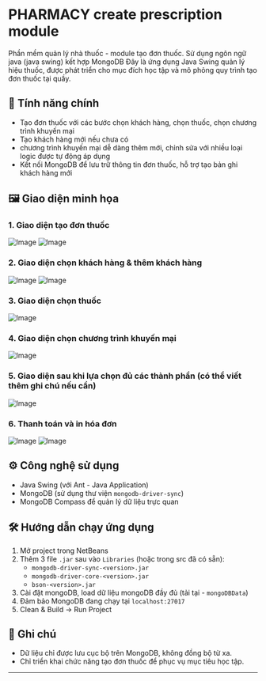 # PHARMACY create prescription module 
Phần mềm quản lý nhà thuốc - module tạo đơn thuốc. Sử dụng ngôn ngữ java (java swing) kết hợp MongoDB
Đây là ứng dụng Java Swing quản lý hiệu thuốc, được phát triển cho mục đích học tập và mô phỏng quy trình tạo đơn thuốc tại quầy.

## 💊 Tính năng chính

- Tạo đơn thuốc với các bước chọn khách hàng, chọn thuốc, chọn chương trình khuyến mại
- Tạo khách hàng mới nếu chưa có
- chương trình khuyến mại dễ dàng thêm mới, chỉnh sửa với nhiều loại logic được tự động áp dụng
- Kết nối MongoDB để lưu trữ thông tin đơn thuốc, hỗ trợ tạo bản ghi khách hàng mới

## 🖼️ Giao diện minh họa

### 1. Giao diện tạo đơn thuốc
![Image](https://github.com/user-attachments/assets/fdd7ffc4-d02f-427a-a0a2-069c2efc7034)
![Image](https://github.com/user-attachments/assets/4b44d55b-9115-4bab-a47d-b83e8c6f61ab)

### 2. Giao diện chọn khách hàng & thêm khách hàng
![Image](https://github.com/user-attachments/assets/be8b66c4-c896-4ba1-b072-b53a2da6ae76)
![Image](https://github.com/user-attachments/assets/bfc57743-6d2a-49b6-a97e-c896176228fc)

### 3. Giao diện chọn thuốc
![Image](https://github.com/user-attachments/assets/b604a9ae-b632-4ba0-b858-a0d26b591c7f)

### 4. Giao diện chọn chương trình khuyến mại
![Image](https://github.com/user-attachments/assets/fb5c23e8-321e-40e3-b37c-b822c5dd54f1)

### 5. Giao diện sau khi lựa chọn đủ các thành phần (có thể viết thêm ghi chú nếu cần)
![Image](https://github.com/user-attachments/assets/f6c72aa0-97d7-4b3b-ae1f-9895323e6848)

### 6. Thanh toán và in hóa đơn
![Image](https://github.com/user-attachments/assets/89be274c-4f5e-4f5f-9c77-24be8f582813)
![Image](https://github.com/user-attachments/assets/f52062f9-7cad-49ed-b8c6-68c376b8df86)

## ⚙️ Công nghệ sử dụng

- Java Swing (với Ant - Java Application)
- MongoDB (sử dụng thư viện `mongodb-driver-sync`)
- MongoDB Compass để quản lý dữ liệu trực quan

## 🛠️ Hướng dẫn chạy ứng dụng

1. Mở project trong NetBeans
2. Thêm 3 file `.jar` sau vào `Libraries` (hoặc trong src đã có sẵn):
   - `mongodb-driver-sync-<version>.jar`
   - `mongodb-driver-core-<version>.jar`
   - `bson-<version>.jar`
3. Cài đặt mongoDB, load dữ liệu mongoDB đầy đủ (tải tại - `mongoDBData`)
4. Đảm bảo MongoDB đang chạy tại `localhost:27017`
5. Clean & Build → Run Project

## 📌 Ghi chú

- Dữ liệu chỉ được lưu cục bộ trên MongoDB, không đồng bộ từ xa.
- Chỉ triển khai chức năng tạo đơn thuốc để phục vụ mục tiêu học tập.
---
